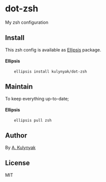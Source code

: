 # dot-zsh

My zsh configuration

## Install
This zsh config is available as [Ellipsis][Ellipsis] package.

#### Ellipsis
``` shell
    ellipsis install kulynyak/dot-zsh
```

## Maintain
To keep everything up-to-date;

#### Ellipsis
```shell
    ellipsis pull zsh
```

## Author
By [A. Kulynyak][kulynyak]

## License
MIT

[Ellipsis]:     https://github.com/ellipsis/ellipsis
[kulynyak]:   https://github.com/kulynyak
